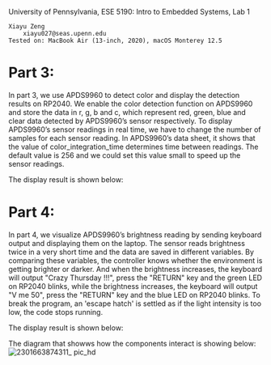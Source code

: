 University of Pennsylvania, ESE 5190: Intro to Embedded Systems, Lab 1


    Xiayu Zeng
        xiayu027@seas.upenn.edu
    Tested on: MacBook Air (13-inch, 2020), macOS Monterey 12.5


# Part 3:
In part 3, we use APDS9960 to detect color and display the detection results on RP2040. 
We enable the color detection function on APDS9960 and store the data in r, g, b and c, which represent red, green, blue and clear data detected by APDS9960’s sensor respectively.
To display APDS9960’s sensor readings in real time, we have to change the number of samples for each sensor reading. In APDS9960’s data sheet, it shows that the value of color_integration_time determines time between readings. The default value is 256 and we could set this value small to speed up the sensor readings.

The display result is shown below:

# Part 4:
In part 4, we visualize APDS9960’s brightness reading by sending keyboard output and displaying them on the laptop. The sensor reads brightness twice in a very short time and the data are saved in different variables. By comparing these variables, the controller knows whether the environment is getting brighter or darker. And when the brightness increases, the keyboard will output "Crazy Thursday !!!", press the "RETURN" key and the green LED on RP2040 blinks, while the brightness increases, the keyboard will output "V me 50", press the "RETURN" key and the blue LED on RP2040 blinks. To break the program, an 'escape hatch' is settled as if the light intensity is too low, the code stops running.

The display result is shown below:


The diagram that showws how the components interact is showing below:
![2301663874311_ pic_hd](https://user-images.githubusercontent.com/114005477/191832837-7452cb1f-a5ce-4ee2-abfd-c0f32500f5a5.jpg)
